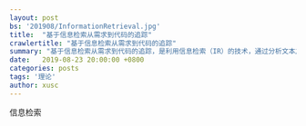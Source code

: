 ```yaml
---
layout: post
bs: '201908/InformationRetrieval.jpg'
title:  "基于信息检索从需求到代码的追踪"
crawlertitle: "基于信息检索从需求到代码的追踪"
summary: "基于信息检索从需求到代码的追踪，是利用信息检索（IR）的技术，通过分析文本之间的相似度，创建从需求到代码的追踪链。"
date:   2019-08-23 20:00:00 +0800
categories: posts
tags: '理论'
author: xusc
---
```


信息检索